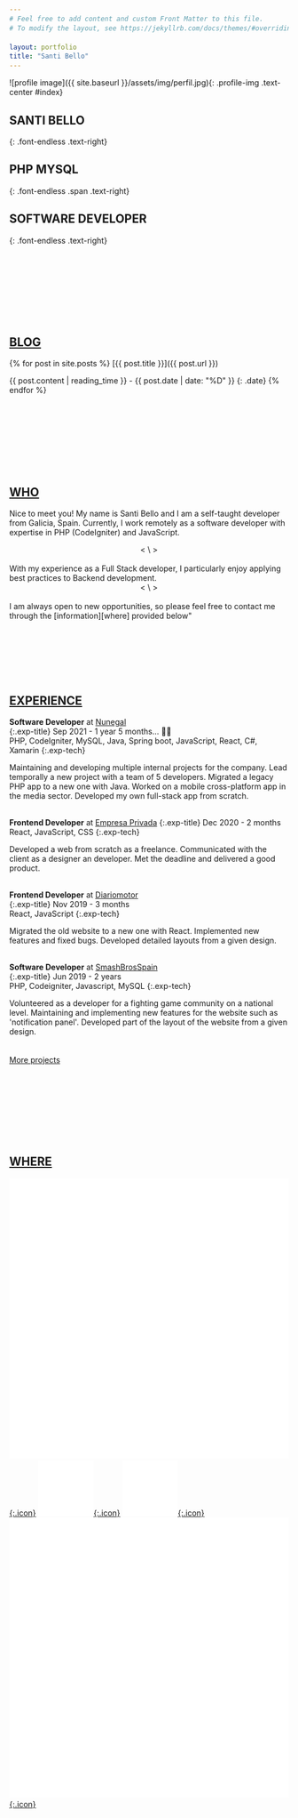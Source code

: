 ```yaml
---
# Feel free to add content and custom Front Matter to this file.
# To modify the layout, see https://jekyllrb.com/docs/themes/#overriding-theme-defaults

layout: portfolio
title: "Santi Bello"
---
```

  
![profile image]({{ site.baseurl }}/assets/img/perfil.jpg){: .profile-img .text-center #index}

## SANTI BELLO
{: .font-endless .text-right}
## PHP MYSQL
{: .font-endless .span .text-right}
## SOFTWARE DEVELOPER
{: .font-endless .text-right}

<br/>
<br/>
<br/>
<br/>
<br/>
<br/>
<br/>
  
## [BLOG][main]

{% for post in site.posts %}
[{{ post.title }}]({{ post.url }})

{{ post.content | reading_time }} - {{ post.date | date: "%D" }}
{: .date}
{% endfor %}

<br/>
<br/>
<br/>
<br/>
<br/>
<br/>
<br/>
  
## [WHO][home]

Nice to meet you! My name is Santi Bello and I am a self-taught developer from Galicia, Spain. Currently, I work remotely as a software developer with expertise in <span>PHP</span> (CodeIgniter) and JavaScript.
<br/>  
<center>< \ ></center>  
<br/>
With my experience as a <span>Full Stack</span> developer, I particularly enjoy applying best practices to <span>Backend</span> development.
<br/>  
<center>< \ ></center>  
<br/>
I am always open to new opportunities, so please feel free to contact me through the [information][where] provided below"  
<br/>
<br/>
<br/>
<br/>
<br/>
<br/>
<br/>
  
## [EXPERIENCE][home]

**Software Developer** at [Nunegal][exp1]   
{:.exp-title}
Sep 2021 - 1 year 5 months... 👩‍💻 
<br>
PHP, CodeIgniter, MySQL, Java, Spring boot, JavaScript, React, C#, Xamarin
{:.exp-tech}

Maintaining and developing multiple internal projects for the company. Lead temporally a new project with a team of 5 developers.
Migrated a legacy PHP app to a new one with Java.
Worked on a mobile cross-platform app in the media sector.
Developed my own full-stack app from scratch.
<br><br>

**Frontend Developer** at [Empresa Privada][exp2] 
{:.exp-title}
Dec 2020 - 2 months
<br>
React, JavaScript, CSS
{:.exp-tech}

Developed a web from scratch as a freelance.
Communicated with the client as a designer an developer.
Met the deadline and delivered a good product.
<br><br>

**Frontend Developer** at [Diariomotor][exp3]  
{:.exp-title}
Nov 2019 - 3 months
<br>
React, JavaScript
{:.exp-tech}

Migrated the old website to a new one with React.
Implemented new features and fixed bugs.
Developed detailed layouts from a given design.
<br><br>
  
**Software Developer** at [SmashBrosSpain][exp4]  
{:.exp-title}
Jun 2019 - 2 years
<br>
PHP, Codeigniter, Javascript, MySQL
{:.exp-tech}

Volunteered as a developer for a fighting game community on a national level.
Maintaining and implementing new features for the website such as 'notification panel'.
Developed part of the layout of the website from a given design.  
<br><br>
[More projects][projects]  
  
<br/>
<br/>
<br/>
<br/>
<br/>
<br/>
<br/>
  
## [WHERE][home]

[![iconTwitter](/assets/img/twitter.svg){:.icon}][rrssTwitter]
[![iconGithub](/assets/img/github.svg){:.icon}][rrssGithub]
[![iconLinkedin](/assets/img/linkedin.svg){:.icon}][rrssLinkedin]
[![iconMail](/assets/img/mail.svg){:.icon}][rrssEmail]

[main]: #main
[home]: #home
[who]: #who
[blog]: #blog
[experience]: #experience
[where]: #where

[exp1]: https://www.nunegal.com/web
[exp2]: https://santibello-empresa1.netlify.app/
[exp3]: https://diariomotor.com
[exp4]: https://smashbrosspain.com
[exp5]: https://animalbrowsing.com
[projects]: https://github.com/sbellodev?tab=repositories

[rrssTwitter]: https://twitter.com/sbellodev       
[rrssGithub]: https://github.com/sbellodev/
[rrssLinkedin]: https://www.linkedin.com/in/sbellodev/
[rrssEmail]: mailto:sbellodev@gmail.com"
